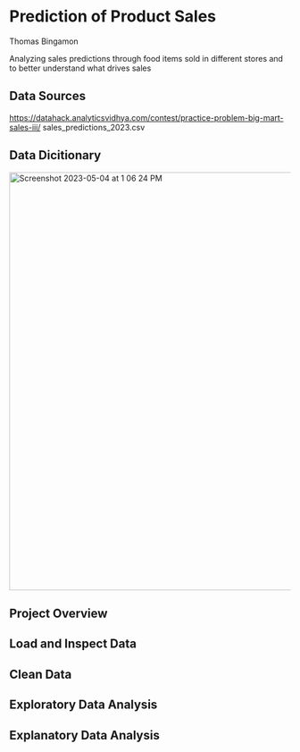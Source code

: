 # Prediction of Product Sales
Thomas Bingamon

Analyzing sales predictions through food items sold in different stores and to better understand what drives sales

## Data Sources

https://datahack.analyticsvidhya.com/contest/practice-problem-big-mart-sales-iii/
sales_predictions_2023.csv

## Data Dicitionary

<img width="748" alt="Screenshot 2023-05-04 at 1 06 24 PM" src="https://user-images.githubusercontent.com/127987424/236341715-63525185-5509-4c69-9139-a73ce09732f8.png">

## Project Overview



## Load and Inspect Data




## Clean Data





## Exploratory Data Analysis






## Explanatory Data Analysis
